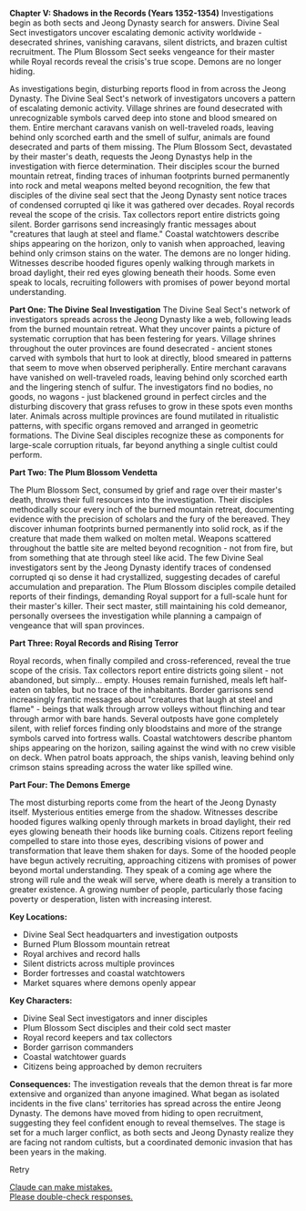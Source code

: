**Chapter V: Shadows in the Records (Years 1352-1354)** Investigations begin as both sects and Jeong Dynasty search for answers. Divine Seal Sect investigators uncover escalating demonic activity worldwide - desecrated shrines, vanishing caravans, silent districts, and brazen cultist recruitment. The Plum Blossom Sect seeks vengeance for their master while Royal records reveal the crisis's true scope. Demons are no longer hiding.

As investigations begin, disturbing reports flood in from across the Jeong Dynasty. The Divine Seal Sect's network of investigators uncovers a pattern of escalating demonic activity. Village shrines are found desecrated with unrecognizable symbols carved deep into stone and blood smeared on them. Entire merchant caravans vanish on well-traveled roads, leaving behind only scorched earth and the smell of sulfur, animals are found desecrated and parts of them missing.
The Plum Blossom Sect, devastated by their master's death, requests the Jeong Dynastys help in the investigation with fierce determination. Their disciples scour the burned mountain retreat, finding traces of inhuman footprints burned permanently into rock and metal weapons melted beyond recognition, the few that disciples of the divine seal sect that the Jeong Dynasty sent notice traces of condensed corrupted qi like it was gathered over decades. 
Royal records reveal the scope of the crisis. Tax collectors report entire districts going silent. Border garrisons send increasingly frantic messages about "creatures that laugh at steel and flame." Coastal watchtowers describe ships appearing on the horizon, only to vanish when approached, leaving behind only crimson stains on the water.
The demons are no longer hiding. Witnesses describe hooded figures openly walking through markets in broad daylight, their red eyes glowing beneath their hoods. Some even speak to locals, recruiting followers with promises of power beyond mortal understanding.



**Part One: The Divine Seal Investigation**
The Divine Seal Sect's network of investigators spreads across the Jeong Dynasty like a web, following leads from the burned mountain retreat. What they uncover paints a picture of systematic corruption that has been festering for years. Village shrines throughout the outer provinces are found desecrated - ancient stones carved with symbols that hurt to look at directly, blood smeared in patterns that seem to move when observed peripherally.
Entire merchant caravans have vanished on well-traveled roads, leaving behind only scorched earth and the lingering stench of sulfur. The investigators find no bodies, no goods, no wagons - just blackened ground in perfect circles and the disturbing discovery that grass refuses to grow in these spots even months later.
Animals across multiple provinces are found mutilated in ritualistic patterns, with specific organs removed and arranged in geometric formations. The Divine Seal disciples recognize these as components for large-scale corruption rituals, far beyond anything a single cultist could perform.

**Part Two: The Plum Blossom Vendetta**

The Plum Blossom Sect, consumed by grief and rage over their master's death, throws their full resources into the investigation. Their disciples methodically scour every inch of the burned mountain retreat, documenting evidence with the precision of scholars and the fury of the bereaved.
They discover inhuman footprints burned permanently into solid rock, as if the creature that made them walked on molten metal. Weapons scattered throughout the battle site are melted beyond recognition - not from fire, but from something that ate through steel like acid. The few Divine Seal investigators sent by the Jeong Dynasty identify traces of condensed corrupted qi so dense it had crystallized, suggesting decades of careful accumulation and preparation.
The Plum Blossom disciples compile detailed reports of their findings, demanding Royal support for a full-scale hunt for their master's killer. Their sect master, still maintaining his cold demeanor, personally oversees the investigation while planning a campaign of vengeance that will span provinces.

**Part Three: Royal Records and Rising Terror**

Royal records, when finally compiled and cross-referenced, reveal the true scope of the crisis. Tax collectors report entire districts going silent - not abandoned, but simply... empty. Houses remain furnished, meals left half-eaten on tables, but no trace of the inhabitants.
Border garrisons send increasingly frantic messages about "creatures that laugh at steel and flame" - beings that walk through arrow volleys without flinching and tear through armor with bare hands. Several outposts have gone completely silent, with relief forces finding only bloodstains and more of the strange symbols carved into fortress walls.
Coastal watchtowers describe phantom ships appearing on the horizon, sailing against the wind with no crew visible on deck. When patrol boats approach, the ships vanish, leaving behind only crimson stains spreading across the water like spilled wine.

**Part Four: The Demons Emerge**

The most disturbing reports come from the heart of the Jeong Dynasty itself. Mysterious entities emerge from the shadow. Witnesses describe hooded figures walking openly through markets in broad daylight, their red eyes glowing beneath their hoods like burning coals. Citizens report feeling compelled to stare into those eyes, describing visions of power and transformation that leave them shaken for days.
Some of the hooded people have begun actively recruiting, approaching citizens with promises of power beyond mortal understanding. They speak of a coming age where the strong will rule and the weak will serve, where death is merely a transition to greater existence. A growing number of people, particularly those facing poverty or desperation, listen with increasing interest.

**Key Locations:**

- Divine Seal Sect headquarters and investigation outposts
- Burned Plum Blossom mountain retreat
- Royal archives and record halls
- Silent districts across multiple provinces
- Border fortresses and coastal watchtowers
- Market squares where demons openly appear

**Key Characters:**

- Divine Seal Sect investigators and inner disciples
- Plum Blossom Sect disciples and their cold sect master
- Royal record keepers and tax collectors
- Border garrison commanders
- Coastal watchtower guards
- Citizens being approached by demon recruiters

**Consequences:** The investigation reveals that the demon threat is far more extensive and organized than anyone imagined. What began as isolated incidents in the five clans' territories has spread across the entire Jeong Dynasty. The demons have moved from hiding to open recruitment, suggesting they feel confident enough to reveal themselves. The stage is set for a much larger conflict, as both sects and Jeong Dynasty realize they are facing not random cultists, but a coordinated demonic invasion that has been years in the making.

Retry

[Claude can make mistakes.  
Please double-check responses.](https://support.anthropic.com/en/articles/8525154-claude-is-providing-incorrect-or-misleading-responses-what-s-going-on)